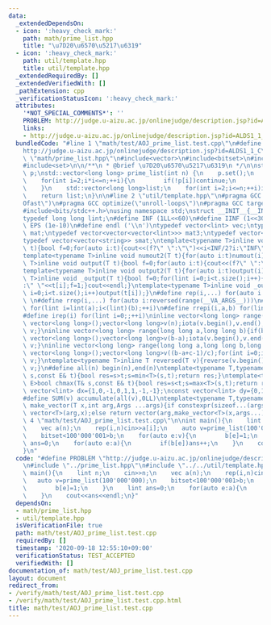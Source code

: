 ```yaml
---
data:
  _extendedDependsOn:
  - icon: ':heavy_check_mark:'
    path: math/prime_list.hpp
    title: "\u7D20\u6570\u5217\u6319"
  - icon: ':heavy_check_mark:'
    path: util/template.hpp
    title: util/template.hpp
  _extendedRequiredBy: []
  _extendedVerifiedWith: []
  _pathExtension: cpp
  _verificationStatusIcon: ':heavy_check_mark:'
  attributes:
    '*NOT_SPECIAL_COMMENTS*': ''
    PROBLEM: http://judge.u-aizu.ac.jp/onlinejudge/description.jsp?id=ALDS1_1_C
    links:
    - http://judge.u-aizu.ac.jp/onlinejudge/description.jsp?id=ALDS1_1_C
  bundledCode: "#line 1 \"math/test/AOJ_prime_list.test.cpp\"\n#define PROBLEM \"\
    http://judge.u-aizu.ac.jp/onlinejudge/description.jsp?id=ALDS1_1_C\"\n#line 2\
    \ \"math/prime_list.hpp\"\n#include<vector>\n#include<bitset>\n#include<cmath>\n\
    #include<set>\n\n/**\n * @brief \u7D20\u6570\u5217\u6319\n */\n\nstd::bitset<500'000'001>\
    \ p;\nstd::vector<long long> prime_list(int n) {\n    p.set();\n    p[0]=0;\n\
    \    for(int i=2;i*i<=n;++i){\n        if(!p[i])continue;\n        for(int j=2*i;j<=n;j+=i)p[j]=0;\n\
    \    }\n    std::vector<long long>list;\n    for(int i=2;i<=n;++i)if(p[i])list.push_back(i);\n\
    \    return list;\n}\n\n#line 2 \"util/template.hpp\"\n#pragma GCC optimize(\"\
    Ofast\")\n#pragma GCC optimize(\"unroll-loops\")\n#pragma GCC target(\"avx\")\n\
    #include<bits/stdc++.h>\nusing namespace std;\nstruct __INIT__{__INIT__(){cin.tie(0);ios::sync_with_stdio(false);cout<<fixed<<setprecision(15);}}__INIT__;\n\
    typedef long long lint;\n#define INF (1LL<<60)\n#define IINF (1<<30)\n#define\
    \ EPS (1e-10)\n#define endl ('\\n')\ntypedef vector<lint> vec;\ntypedef vector<vector<lint>>\
    \ mat;\ntypedef vector<vector<vector<lint>>> mat3;\ntypedef vector<string> svec;\n\
    typedef vector<vector<string>> smat;\ntemplate<typename T>inline void numout(T\
    \ t){bool f=0;for(auto i:t){cout<<(f?\" \":\"\")<<i<INF/2?i:\"INF\";f=1;}cout<<endl;}\n\
    template<typename T>inline void numout2(T t){for(auto i:t)numout(i);}\ntemplate<typename\
    \ T>inline void output(T t){bool f=0;for(auto i:t){cout<<(f?\" \":\"\")<<i;f=1;}cout<<endl;}\n\
    template<typename T>inline void output2(T t){for(auto i:t)output(i);}\ntemplate<typename\
    \ T>inline void _output(T t){bool f=0;for(lint i=0;i<t.size();i++){cout<<f?\"\"\
    :\" \"<<t[i];f=1;}cout<<endl;}\ntemplate<typename T>inline void _output2(T t){for(lint\
    \ i=0;i<t.size();i++)output(t[i]);}\n#define rep(i,...) for(auto i:range(__VA_ARGS__))\
    \ \n#define rrep(i,...) for(auto i:reversed(range(__VA_ARGS__)))\n#define repi(i,a,b)\
    \ for(lint i=lint(a);i<(lint)(b);++i)\n#define rrepi(i,a,b) for(lint i=lint(b)-1;i>=lint(a);--i)\n\
    #define irep(i) for(lint i=0;;++i)\ninline vector<long long> range(long long n){if(n<=0)return\
    \ vector<long long>();vector<long long>v(n);iota(v.begin(),v.end(),0LL);return\
    \ v;}\ninline vector<long long> range(long long a,long long b){if(b<=a)return\
    \ vector<long long>();vector<long long>v(b-a);iota(v.begin(),v.end(),a);return\
    \ v;}\ninline vector<long long> range(long long a,long long b,long long c){if((b-a+c-1)/c<=0)return\
    \ vector<long long>();vector<long long>v((b-a+c-1)/c);for(int i=0;i<(int)v.size();++i)v[i]=i?v[i-1]+c:a;return\
    \ v;}\ntemplate<typename T>inline T reversed(T v){reverse(v.begin(),v.end());return\
    \ v;}\n#define all(n) begin(n),end(n)\ntemplate<typename T,typename E>bool chmin(T&\
    \ s,const E& t){bool res=s>t;s=min<T>(s,t);return res;}\ntemplate<typename T,typename\
    \ E>bool chmax(T& s,const E& t){bool res=s<t;s=max<T>(s,t);return res;}\nconst\
    \ vector<lint> dx={1,0,-1,0,1,1,-1,-1};\nconst vector<lint> dy={0,1,0,-1,1,-1,1,-1};\n\
    #define SUM(v) accumulate(all(v),0LL)\ntemplate<typename T,typename ...Args>auto\
    \ make_vector(T x,int arg,Args ...args){if constexpr(sizeof...(args)==0)return\
    \ vector<T>(arg,x);else return vector(arg,make_vector<T>(x,args...));}\n#line\
    \ 4 \"math/test/AOJ_prime_list.test.cpp\"\n\nint main(){\n    lint n;\n    cin>>n;\n\
    \    vec a(n);\n    rep(i,n)cin>>a[i];\n    auto v=prime_list(100'000'000);\n\
    \    bitset<100'000'001>b;\n    for(auto e:v){\n        b[e]=1;\n    }\n    lint\
    \ ans=0;\n    for(auto e:a){\n        if(b[e])ans++;\n    }\n    cout<<ans<<endl;\n\
    }\n"
  code: "#define PROBLEM \"http://judge.u-aizu.ac.jp/onlinejudge/description.jsp?id=ALDS1_1_C\"\
    \n#include \"../prime_list.hpp\"\n#include \"../../util/template.hpp\"\n\nint\
    \ main(){\n    lint n;\n    cin>>n;\n    vec a(n);\n    rep(i,n)cin>>a[i];\n \
    \   auto v=prime_list(100'000'000);\n    bitset<100'000'001>b;\n    for(auto e:v){\n\
    \        b[e]=1;\n    }\n    lint ans=0;\n    for(auto e:a){\n        if(b[e])ans++;\n\
    \    }\n    cout<<ans<<endl;\n}"
  dependsOn:
  - math/prime_list.hpp
  - util/template.hpp
  isVerificationFile: true
  path: math/test/AOJ_prime_list.test.cpp
  requiredBy: []
  timestamp: '2020-09-18 12:55:10+09:00'
  verificationStatus: TEST_ACCEPTED
  verifiedWith: []
documentation_of: math/test/AOJ_prime_list.test.cpp
layout: document
redirect_from:
- /verify/math/test/AOJ_prime_list.test.cpp
- /verify/math/test/AOJ_prime_list.test.cpp.html
title: math/test/AOJ_prime_list.test.cpp
---
```

